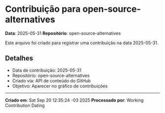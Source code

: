 # Contribuição para open-source-alternatives

**Data**: 2025-05-31
**Repositório**: open-source-alternatives

Este arquivo foi criado para registrar uma contribuição na data 2025-05-31.

## Detalhes

- Data de contribuição: 2025-05-31
- Repositório: open-source-alternatives
- Criado via: API de conteúdo do GitHub
- Objetivo: Aparecer no gráfico de contribuições

---

**Criado em**: Sat Sep 20 12:35:24 -03 2025
**Processado por**: Working Contribution Dating
